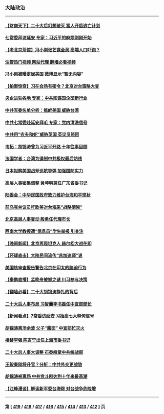 ### 大陆政治
---
#### [【财商天下】二十大后幻想破灭 富人开启逃亡计划](../../pages/ncid277/n13854942.md?10290845) 
#### [七常委拜访延安 专家：习近平的麻烦刚刚开始](../../pages/ncid277/n13854077.md?10290845) 
#### [【老北京茶馆】冯小刚张艺谋全润 高端人口吓跑？](../../pages/ncid277/n13854914.md?10290845) 
#### [油管热门视频 网站代理 翻墙必看视频](http://132.145.103.77:81/youtube.html?10290845)
#### [冯小刚被曝定居美国 微博显示“暂无内容”](../../pages/ncid277/n13854953.md?10290845) 
#### [【拍案惊奇】习在会场有密令？北京对台策略大变](../../pages/ncid277/n13854895.md?10290845) 
#### [央企进驻各地 专家：中共图谋国企垄断行业](../../pages/ncid277/n13854554.md?10290845) 
#### [中共军委名单分析：挑衅美国 威胁台湾](../../pages/ncid277/n13854548.md?10290845) 
#### [中共七常委赴延安拜毛 专家：党内清洗信号](../../pages/ncid277/n13854500.md?10290845) 
#### [中共用“农夫和蛇”威胁英国 英议员怒回](../../pages/ncid277/n13854850.md?10290845) 
#### [韦拓：胡锦涛曾为习近平开路 十年往事回顾](../../pages/ncid277/n13854543.md?10290845) 
#### [法国学者：台湾为遏制中共极权最后防线](../../pages/ncid277/n13854662.md?10290845) 
#### [日本拟购美国战斧巡航导弹 加强国防实力](../../pages/ncid277/n13854645.md?10290845) 
#### [高层人事密集调整 黄坤明兼任广东省委书记](../../pages/ncid277/n13854646.md?10290845) 
#### [陆委会：中华民国政府致力维护台海和平现状](../../pages/ncid277/n13854424.md?10290845) 
#### [前乌克兰议员吁欧美对台海采“战略清晰”](../../pages/ncid277/n13854634.md?10290845) 
#### [北京高层人事变动 殷勇任代理市长](../../pages/ncid277/n13854616.md?10290845) 
#### [西南大学教授遭“信息员”学生举报 引关注](../../pages/ncid277/n13854557.md?10290845) 
#### [【晚间新闻】北京再现坦克人 赫尔松大战在即](../../pages/ncid277/n13854593.md?10290845) 
#### [【环球直击】大陆民间流传“总加速师”说](../../pages/ncid277/n13854595.md?10290845) 
#### [美国核审查报告警告北京在印太的胁迫行为](../../pages/ncid277/n13854269.md?10290845) 
#### [【秦鹏直播】孟晚舟被抓之谜 川习参与决策](../../pages/ncid277/n13854289.md?10290845) 
#### [【翻墙必看】二十大胡锦涛挣扎的背后](../../pages/ncid277/n13854392.md?10290845) 
#### [二十大后人事布局 习智囊李书磊任中宣部部长](../../pages/ncid277/n13854377.md?10290845) 
#### [【新闻看点】7常委访延安 习抬高七大释何信号](../../pages/ncid277/n13854162.md?10290845) 
#### [胡锦涛离场余波 父子“露面” 中宣部忙灭火](../../pages/ncid277/n13854177.md?10290845) 
#### [接替李强 陈吉宁出任上海市委书记](../../pages/ncid277/n13854363.md?10290845) 
#### [二十大后人事大调整 石泰峰掌中共统战部](../../pages/ncid277/n13854350.md?10290845) 
#### [王毅秦刚将升官？分析：中共外交更战狼](../../pages/ncid277/n13854172.md?10290845) 
#### [胡锦涛被离场 中共宫斗剧达到十年来最高潮](../../pages/ncid277/n13854211.md?10290845) 
#### [【江峰漫谈】解读新军委台海帮 对台战争危险增](../../pages/ncid277/n13854158.md?10290845) 

---
#### 第 [ [419](./419.md?10290845) / [418](./418.md?10290845) / [417](./417.md?10290845) / [416](./416.md?10290845) / [415](./415.md?10290845) / [414](./414.md?10290845) / [413](./413.md?10290845) / [412](./412.md?10290845) ] 页
